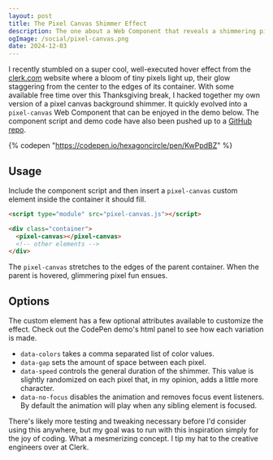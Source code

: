 ```yaml
---
layout: post
title: The Pixel Canvas Shimmer Effect
description: The one about a Web Component that reveals a shimmering pixel background when its parent element is hovered.
ogImage: /social/pixel-canvas.png
date: 2024-12-03
---
```


I recently stumbled on a super cool, well-executed hover effect from the [clerk.com](https://clerk.com/) website where a bloom of tiny pixels light up, their glow staggering from the center to the edges of its container. With some available free time over this Thanksgiving break, I hacked together my own version of a pixel canvas background shimmer. It quickly evolved into a `pixel-canvas` Web Component that can be enjoyed in the demo below. The component script and demo code have also been pushed up to a [GitHub repo](https://github.com/hexagoncircle/pixel-canvas).

{% codepen "https://codepen.io/hexagoncircle/pen/KwPpdBZ" %}

## Usage

Include the component script and then insert a `pixel-canvas` custom element inside the container it should fill.

```html
<script type="module" src="pixel-canvas.js"></script>

<div class="container">
  <pixel-canvas></pixel-canvas>
  <!-- other elements -->
</div>
```

The `pixel-canvas` stretches to the edges of the parent container. When the parent is hovered, glimmering pixel fun ensues.

## Options

The custom element has a few optional attributes available to customize the effect. Check out the CodePen demo's html panel to see how each variation is made.

- `data-colors` takes a comma separated list of color values.
- `data-gap` sets the amount of space between each pixel.
- `data-speed` controls the general duration of the shimmer. This value is slightly randomized on each pixel that, in my opinion, adds a little more character.
- `data-no-focus` disables the animation and removes focus event listeners. By default the animation will play when any sibling element is focused.

There's likely more testing and tweaking necessary before I'd consider using this anywhere, but my goal was to run with this inspiration simply for the joy of coding. What a mesmerizing concept. I tip my hat to the creative engineers over at Clerk.